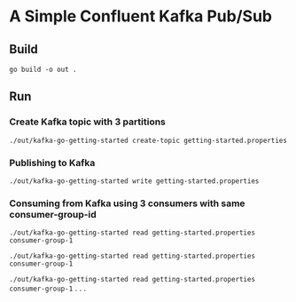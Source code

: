 # A Simple Confluent Kafka Pub/Sub

## Build

`go build -o out .`

## Run

### Create Kafka topic with 3 partitions

`./out/kafka-go-getting-started create-topic getting-started.properties`

### Publishing to Kafka

`./out/kafka-go-getting-started write getting-started.properties`

### Consuming from Kafka using 3 consumers with same consumer-group-id

`./out/kafka-go-getting-started read getting-started.properties consumer-group-1`

`./out/kafka-go-getting-started read getting-started.properties consumer-group-1`

`./out/kafka-go-getting-started read getting-started.properties consumer-group-1`
.
.
.
